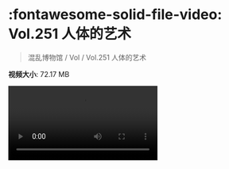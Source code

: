 # :fontawesome-solid-file-video: Vol.251 人体的艺术

> 混乱博物馆 / Vol / Vol.251 人体的艺术

**视频大小**: 72.17 MB

<div class="video"><video src="https://file.hsyhx.top/archive/混乱博物馆/Vol/Vol.251 人体的艺术.mp4" controls preload>🤔 您的浏览器不支持 video 标签</video></div>
